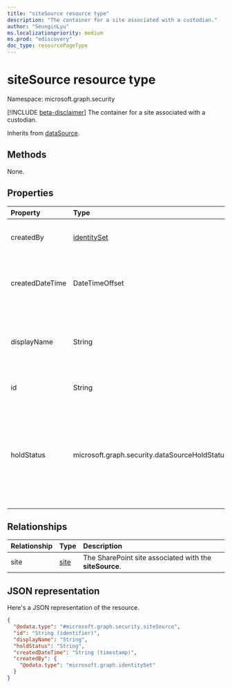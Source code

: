 ```yaml
---
title: "siteSource resource type"
description: "The container for a site associated with a custodian."
author: "SeunginLyu"
ms.localizationpriority: medium
ms.prod: "ediscovery"
doc_type: resourcePageType
---
```


# siteSource resource type

Namespace: microsoft.graph.security

[!INCLUDE [beta-disclaimer](../../includes/beta-disclaimer.md)]
The container for a site associated with a custodian.

Inherits from [dataSource](../resources/security-datasource.md).


## Methods
None.
## Properties
|Property|Type|Description|
|:---|:---|:---|
|createdBy|[identitySet](../resources/identityset.md)|The user who created the **siteSource**.|
|createdDateTime|DateTimeOffset|The date and time the **siteSource** was created.|
|displayName|String|The display name of the **siteSource**. This is the name of the SharePoint site.|
|id|String| The ID of the **siteSource**. |
|holdStatus|microsoft.graph.security.dataSourceHoldStatus|The hold status of the **siteSource**. The possible values are: `notApplied`, `applied`, `applying`, `removing`, `partial`.|

## Relationships
|Relationship|Type|Description|
|:---|:---|:---|
|site|[site](../resources/site.md)|The SharePoint site associated with the **siteSource**.|

## JSON representation
Here's a JSON representation of the resource.
<!-- {
  "blockType": "resource",
  "keyProperty": "id",
  "@odata.type": "microsoft.graph.security.siteSource",
  "baseType": "microsoft.graph.security.dataSource",
  "openType": false
}
-->
``` json
{
  "@odata.type": "#microsoft.graph.security.siteSource",
  "id": "String (identifier)",
  "displayName": "String",
  "holdStatus": "String",
  "createdDateTime": "String (timestamp)",
  "createdBy": {
    "@odata.type": "microsoft.graph.identitySet"
  }
}
```

